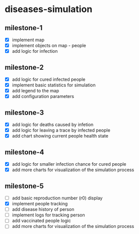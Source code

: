 # diseases-simulation

## milestone-1
- [x] implement map
- [x] implement objects on map - people
- [x] add logic for infection

## milestone-2
- [x] add logic for cured infected people
- [x] implement basic statistics for simulation
- [x] add legend to the map
- [x] add configuration parameters

## milestone-3
- [x] add logic for deaths caused by infetion
- [x] add logic for leaving a trace by infected people
- [x] add chart showing current people health state

## milestone-4
- [x] add logic for smaller infection chance for cured people
- [x] add more charts for visualization of the simulation process

## milestone-5
- [ ] add basic reproduction number (r0) display
- [x] implement people tracking
- [ ] add disease history of person
- [ ] implement logs for tracking person
- [ ] add vaccinated people logic
- [ ] add more charts for visualization of the simulation process
